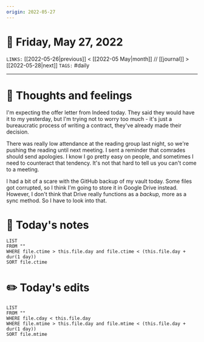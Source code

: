 ```yaml
---
origin: 2022-05-27
---
```

# 📅 Friday, May 27, 2022
`LINKS:` [[2022-05-26|previous]] < [[2022-05 May|month]] // [[journal]] > [[2022-05-28|next]] 
`TAGS:` #daily

---
# 💭 Thoughts and feelings
I'm expecting the offer letter from Indeed today. They said they would have it to my yesterday, but I'm trying not to worry too much - it's just a bureaucratic process of writing a contract, they've already made their decision. 

There was really low attendance at the reading group last night, so we're pushing the reading until next meeting. I sent a reminder that comrades should send apologies. I know I go pretty easy on people, and sometimes I need to counteract that tendency. It's not that hard to tell us you can't come to a meeting. 

I had a bit of a scare with the GitHub backup of my vault today. Some files got corrupted, so I think I'm going to store it in Google Drive instead. However, I don't think that Drive really functions as a *backup,* more as a sync method. So I have to look into that. 

# 📝 Today's notes
```dataview
LIST 
FROM ""
WHERE file.ctime > this.file.day and file.ctime < (this.file.day + dur(1 day))
SORT file.ctime
```
# ✏️ Today's edits
```dataview
LIST
FROM ""
WHERE file.cday < this.file.day
WHERE file.mtime > this.file.day and file.mtime < (this.file.day + dur(1 day))
SORT file.mtime
```